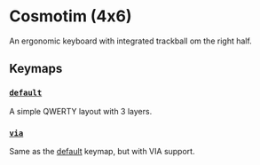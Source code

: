 # Cosmotim (4x6)

An ergonomic keyboard with integrated trackball om the right half.


## Keymaps

### [`default`](keymaps/default)

A simple QWERTY layout with 3 layers.

### [`via`](keymaps/via)

Same as the [default](keymaps/default) keymap, but with VIA support.
